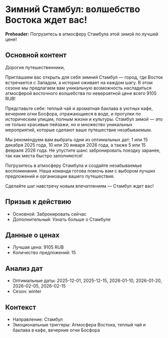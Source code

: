 # Зимний Стамбул: волшебство Востока ждет вас!

**Preheader:** Погрузитесь в атмосферу Стамбула этой зимой по лучшей цене!

## Основной контент

Дорогие путешественники,

Приглашаем вас открыть для себя зимний Стамбул — город, где Восток встречается с Западом, а история оживает на каждом шагу. В этом сезоне мы предлагаем вам уникальную возможность насладиться атмосферой восточного волшебства по невероятной цене всего 9105 RUB!

Представьте себе: теплый чай и ароматная баклава в уютных кафе, вечерние огни Босфора, отражающиеся в воде, и прогулки по историческим улицам, полным жизни и культуры. Стамбул зимой — это не только красивые пейзажи, но и множество уникальных мероприятий, которые сделают ваше путешествие незабываемым.

Мы рекомендуем вам выбрать одни из оптимальных дат: 1 или 15 декабря 2025 года, 10 или 20 января 2026 года, а также 5 или 15 февраля 2026 года. Не упустите шанс забронировать поездку заранее, так как места быстро заполняются!

Погрузитесь в атмосферу Стамбула и создайте незабываемые воспоминания. Наша команда готова помочь вам с выбором лучших предложений и организации вашего путешествия.

Сделайте шаг навстречу новым впечатлениям — Стамбул ждет вас!

## Призыв к действию

- Основной: Забронировать сейчас
- Дополнительный: Узнать больше о Стамбуле

## Данные о ценах

- Лучшая цена: 9105 RUB
- Количество предложений: 15

## Анализ дат

- Оптимальные даты: 2025-12-01, 2025-12-15, 2026-01-10, 2026-01-20, 2026-02-05, 2026-02-15
- Сезон: winter

## Контекст

- Направление: Стамбул
- Эмоциональные триггеры: Атмосфера Востока, теплый чай и баклава в кафе, вечерние огни Босфора

